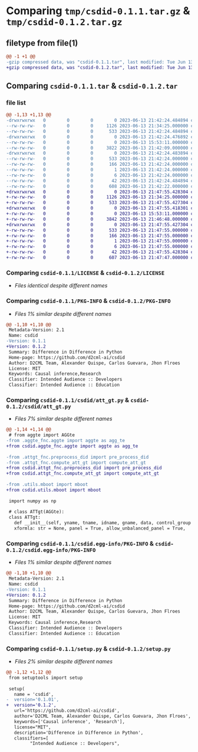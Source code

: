 # Comparing `tmp/csdid-0.1.1.tar.gz` & `tmp/csdid-0.1.2.tar.gz`

## filetype from file(1)

```diff
@@ -1 +1 @@
-gzip compressed data, was "csdid-0.1.1.tar", last modified: Tue Jun 13 21:42:24 2023, max compression
+gzip compressed data, was "csdid-0.1.2.tar", last modified: Tue Jun 13 21:47:55 2023, max compression
```

## Comparing `csdid-0.1.1.tar` & `csdid-0.1.2.tar`

### file list

```diff
@@ -1,13 +1,13 @@
-drwxrwxrwx   0        0        0        0 2023-06-13 21:42:24.484894 csdid-0.1.1/
--rw-rw-rw-   0        0        0     1126 2023-06-13 21:34:25.000000 csdid-0.1.1/LICENSE
--rw-rw-rw-   0        0        0      533 2023-06-13 21:42:24.484894 csdid-0.1.1/PKG-INFO
-drwxrwxrwx   0        0        0        0 2023-06-13 21:42:24.476892 csdid-0.1.1/csdid/
--rw-rw-rw-   0        0        0        0 2023-06-13 15:53:11.000000 csdid-0.1.1/csdid/__init__.py
--rw-rw-rw-   0        0        0     3822 2023-06-13 21:42:09.000000 csdid-0.1.1/csdid/att_gt.py
-drwxrwxrwx   0        0        0        0 2023-06-13 21:42:24.483894 csdid-0.1.1/csdid.egg-info/
--rw-rw-rw-   0        0        0      533 2023-06-13 21:42:24.000000 csdid-0.1.1/csdid.egg-info/PKG-INFO
--rw-rw-rw-   0        0        0      166 2023-06-13 21:42:24.000000 csdid-0.1.1/csdid.egg-info/SOURCES.txt
--rw-rw-rw-   0        0        0        1 2023-06-13 21:42:24.000000 csdid-0.1.1/csdid.egg-info/dependency_links.txt
--rw-rw-rw-   0        0        0        6 2023-06-13 21:42:24.000000 csdid-0.1.1/csdid.egg-info/top_level.txt
--rw-rw-rw-   0        0        0       42 2023-06-13 21:42:24.484894 csdid-0.1.1/setup.cfg
--rw-rw-rw-   0        0        0      608 2023-06-13 21:42:22.000000 csdid-0.1.1/setup.py
+drwxrwxrwx   0        0        0        0 2023-06-13 21:47:55.428304 csdid-0.1.2/
+-rw-rw-rw-   0        0        0     1126 2023-06-13 21:34:25.000000 csdid-0.1.2/LICENSE
+-rw-rw-rw-   0        0        0      533 2023-06-13 21:47:55.427304 csdid-0.1.2/PKG-INFO
+drwxrwxrwx   0        0        0        0 2023-06-13 21:47:55.418301 csdid-0.1.2/csdid/
+-rw-rw-rw-   0        0        0        0 2023-06-13 15:53:11.000000 csdid-0.1.2/csdid/__init__.py
+-rw-rw-rw-   0        0        0     3842 2023-06-13 21:46:48.000000 csdid-0.1.2/csdid/att_gt.py
+drwxrwxrwx   0        0        0        0 2023-06-13 21:47:55.427304 csdid-0.1.2/csdid.egg-info/
+-rw-rw-rw-   0        0        0      533 2023-06-13 21:47:55.000000 csdid-0.1.2/csdid.egg-info/PKG-INFO
+-rw-rw-rw-   0        0        0      166 2023-06-13 21:47:55.000000 csdid-0.1.2/csdid.egg-info/SOURCES.txt
+-rw-rw-rw-   0        0        0        1 2023-06-13 21:47:55.000000 csdid-0.1.2/csdid.egg-info/dependency_links.txt
+-rw-rw-rw-   0        0        0        6 2023-06-13 21:47:55.000000 csdid-0.1.2/csdid.egg-info/top_level.txt
+-rw-rw-rw-   0        0        0       42 2023-06-13 21:47:55.428304 csdid-0.1.2/setup.cfg
+-rw-rw-rw-   0        0        0      607 2023-06-13 21:47:47.000000 csdid-0.1.2/setup.py
```

### Comparing `csdid-0.1.1/LICENSE` & `csdid-0.1.2/LICENSE`

 * *Files identical despite different names*

### Comparing `csdid-0.1.1/PKG-INFO` & `csdid-0.1.2/PKG-INFO`

 * *Files 1% similar despite different names*

```diff
@@ -1,10 +1,10 @@
 Metadata-Version: 2.1
 Name: csdid
-Version: 0.1.1
+Version: 0.1.2
 Summary: Difference in Difference in Python
 Home-page: https://github.com/d2cml-ai/csdid
 Author: D2CML Team, Alexander Quispe, Carlos Guevara, Jhon Flroes
 License: MIT
 Keywords: Causal inference,Research
 Classifier: Intended Audience :: Developers
 Classifier: Intended Audience :: Education
```

### Comparing `csdid-0.1.1/csdid/att_gt.py` & `csdid-0.1.2/csdid/att_gt.py`

 * *Files 7% similar despite different names*

```diff
@@ -1,14 +1,14 @@
 # from aggte import AGGte
-from .aggte_fnc.aggte import aggte as agg_te
+from csdid.aggte_fnc.aggte import aggte as agg_te
 
-from .attgt_fnc.preprocess_did import pre_process_did
-from .attgt_fnc.compute_att_gt import compute_att_gt
+from csdid.attgt_fnc.preprocess_did import pre_process_did
+from csdid.attgt_fnc.compute_att_gt import compute_att_gt
 
-from .utils.mboot import mboot
+from csdid.utils.mboot import mboot
 
 import numpy as np
 
 # class ATTgt(AGGte):
 class ATTgt:
   def __init__(self, yname, tname, idname, gname, data, control_group = ['nevertreated', 'notyertreated'], 
   xformla: str = None, panel = True, allow_unbalanced_panel = True,
```

### Comparing `csdid-0.1.1/csdid.egg-info/PKG-INFO` & `csdid-0.1.2/csdid.egg-info/PKG-INFO`

 * *Files 1% similar despite different names*

```diff
@@ -1,10 +1,10 @@
 Metadata-Version: 2.1
 Name: csdid
-Version: 0.1.1
+Version: 0.1.2
 Summary: Difference in Difference in Python
 Home-page: https://github.com/d2cml-ai/csdid
 Author: D2CML Team, Alexander Quispe, Carlos Guevara, Jhon Flroes
 License: MIT
 Keywords: Causal inference,Research
 Classifier: Intended Audience :: Developers
 Classifier: Intended Audience :: Education
```

### Comparing `csdid-0.1.1/setup.py` & `csdid-0.1.2/setup.py`

 * *Files 2% similar despite different names*

```diff
@@ -1,12 +1,12 @@
 from setuptools import setup
 
 setup(
   name = 'csdid',
-  version='0.1.01',
+  version='0.1.2',
   url='https://github.com/d2cml-ai/csdid',
   author='D2CML Team, Alexander Quispe, Carlos Guevara, Jhon Flroes',
   keywords=['Causal inference', 'Research'],
   license="MIT",
   description='Difference in Difference in Python',
   classifiers=[
         "Intended Audience :: Developers",
```


